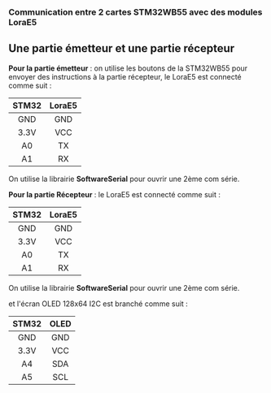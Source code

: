 ### Communication entre 2 cartes STM32WB55 avec des modules LoraE5

## Une partie émetteur et une partie récepteur

**Pour la partie émetteur** : on utilise les boutons de la STM32WB55 pour envoyer des instructions à la partie récepteur, le LoraE5 est connecté comme suit :

| STM32 | LoraE5 | 
| :---: | :----: | 
| GND   | GND    |
| 3.3V  | VCC    | 
| A0    | TX     |
| A1    | RX     |

On utilise la librairie **SoftwareSerial** pour ouvrir une 2ème com série. 

**Pour la partie Récepteur** : le LoraE5 est connecté comme suit :

| STM32 | LoraE5 | 
| :---: | :----: | 
| GND   | GND    |
| 3.3V  | VCC    | 
| A0    | TX     |
| A1    | RX     |

On utilise la librairie **SoftwareSerial** pour ouvrir une 2ème com série. 

et l'écran OLED 128x64 I2C est branché comme suit :

| STM32 | OLED   | 
| :---: | :----: | 
| GND   | GND    |
| 3.3V  | VCC    | 
| A4    | SDA    |
| A5    | SCL    |
